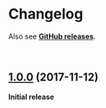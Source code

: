 # Changelog

Also see **[GitHub releases](https://github.com/dominique-mueller/no-skipped-tests/releases)**.

<br>

## [1.0.0](https://github.com/dominique-mueller/no-skipped-tests/releases/tag/1.0.0) (2017-11-12)

**Initial release**
